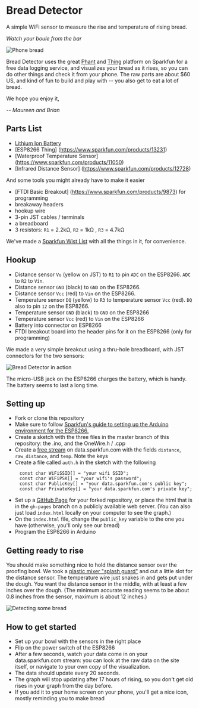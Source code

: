 # Bread Detector

A simple WiFi sensor to measure the rise and temperature of rising bread. 

*Watch your boule from the bar*

![Phone bread](http://aps.s3.amazonaws.com/sslXk.png)

Bread Detector uses the great [Phant](http://data.sparkfun.com) and [Thing](https://www.sparkfun.com/products/13231) platform on Sparkfun for a free data logging service, and visualizes your bread as it rises, so you can do other things and check it from your phone. The raw parts are about $60 US, and kind of fun to build and play with -- you also get to eat a lot of bread.

We hope you enjoy it,

-- *Maureen and Brian*

## Parts List

 - [Lithium Ion Battery](https://www.sparkfun.com/products/341)
 - [ESP8266 Thing] (https://www.sparkfun.com/products/13231)
 - [Waterproof Temperature Sensor] (https://www.sparkfun.com/products/11050)
 - [Infrared Distance Sensor] (https://www.sparkfun.com/products/12728)
 
And some tools you might already have to make it easier
 
 - [FTDI Basic Breakout] (https://www.sparkfun.com/products/9873) for programming
 - breakaway headers
 - hookup wire
 - 3-pin JST cables / terminals
 - a breadboard 
 - 3 resistors: `R1` = 2.2kΩ, `R2` = 1kΩ , `R3` = 4.7kΩ
 
We've made a [Sparkfun Wist List](https://www.sparkfun.com/wish_lists/114168) with all the things in it, for convenience. 

## Hookup

 - Distance sensor `Vo` (yellow on JST) to `R1` to pin `ADC` on the ESP8266. `ADC` to `R2` to `Vin`.
 - Distance sensor `GND` (black) to `GND` on the ESP8266.
 - Distance sensor `Vcc` (red) to `Vin` on the ESP8266.
 - Temperature sensor `DQ` (yellow) to `R3` to temperature sensor `Vcc` (red). `DQ` also to pin `12` on the ESP8266.
 - Temperature sensor `GND` (black) to `GND` on the ESP8266
 - Temperature sensor `Vcc` (red) to `Vin` on the ESP8266
 - Battery into connector on ESP8266
 - FTDI breakout board into the header pins for it on the ESP8266 (only for programming)
 
We made a very simple breakout using a thru-hole breadboard, with JST connectors for the two sensors:

![Bread Detector in action](http://aps.s3.amazonaws.com/oryNG.png)

The micro-USB jack on the ESP8266 charges the battery, which is handy. The battery seems to last a long time.

## Setting up
 
 - Fork or clone this repository
 - Make sure to follow [Sparkfun's guide to setting up the Arduino environment for the ESP8266.](https://learn.sparkfun.com/tutorials/esp8266-thing-hookup-guide/installing-the-esp8266-arduino-addon)
 - Create a sketch with the three files in the master branch of this repository: the .ino, and the OneWire.h / .cpp
 - Create a [free stream](https://data.sparkfun.com/streams/make) on data.sparkfun.com with the fields `distance`, `raw_distance`, and `temp`. Note the keys
 - Create a file called `auth.h` in the sketch with the following
```
     const char WiFiSSID[] = "your wifi SSID";
     const char WiFiPSK[] = "your wifi's password";
     const char PublicKey[] = "your data.sparkfun.com's public key";
     const char PrivateKey[] = "your data.sparkfun.com's private key";
```
 - Set up a [GitHub Page](https://pages.github.com/) for your forked repository, or place the html that is in the `gh-pages` branch on a publicly available web server. (You can also just load `index.html` locally on your computer to see the graph.)
 - On the `index.html` file, change the `public_key` variable to the one you have (otherwise, you'll only see our bread)
 - Program the ESP8266 in Arduino

## Getting ready to rise

You should make something nice to hold the distance sensor over the proofing bowl. We took a [plastic mixer "splash guard"](http://www.amazon.com/Hutzler-3555-Mixer-Splatter-Guard/dp/B005BPZ7UW) and cut a little slot for the distance sensor. The temperature wire just snakes in and gets put under the dough. You want the distance sensor in the middle, with at least a few inches over the dough. (The minimum accurate reading seems to be about 0.8 inches from the sensor, maximum is about 12 inches.) 

![Detecting some bread](http://aps.s3.amazonaws.com/NPyd0.png)

## How to get started

 - Set up your bowl with the sensors in the right place
 - Flip on the power switch of the ESP8266
 - After a few seconds, watch your data come in on your data.sparkfun.com stream: you can look at the raw data on the site itself, or navigate to your own copy of the visualization. 
 - The data should update every 20 seconds.
 - The graph will stop updating after 17 hours of rising, so you don't get old rises in your graph from the day before. 
 - If you add it to your home screen on your phone, you'll get a nice icon, mostly reminding you to make bread


